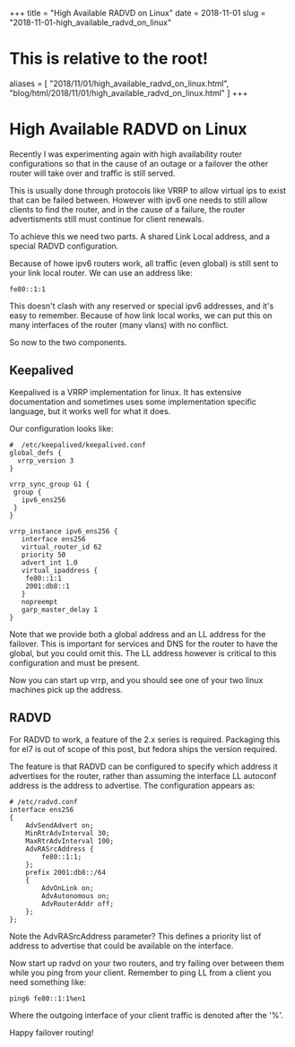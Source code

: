 +++
title = "High Available RADVD on Linux"
date = 2018-11-01
slug = "2018-11-01-high_available_radvd_on_linux"
# This is relative to the root!
aliases = [ "2018/11/01/high_available_radvd_on_linux.html", "blog/html/2018/11/01/high_available_radvd_on_linux.html" ]
+++
# High Available RADVD on Linux

Recently I was experimenting again with high availability router
configurations so that in the cause of an outage or a failover the other
router will take over and traffic is still served.

This is usually done through protocols like VRRP to allow virtual ips to
exist that can be failed between. However with ipv6 one needs to still
allow clients to find the router, and in the cause of a failure, the
router advertisments still must continue for client renewals.

To achieve this we need two parts. A shared Link Local address, and a
special RADVD configuration.

Because of howe ipv6 routers work, all traffic (even global) is still
sent to your link local router. We can use an address like:

    fe80::1:1

This doesn\'t clash with any reserved or special ipv6 addresses, and
it\'s easy to remember. Because of how link local works, we can put this
on many interfaces of the router (many vlans) with no conflict.

So now to the two components.

## Keepalived

Keepalived is a VRRP implementation for linux. It has extensive
documentation and sometimes uses some implementation specific language,
but it works well for what it does.

Our configuration looks like:

    #  /etc/keepalived/keepalived.conf
    global_defs {
      vrrp_version 3
    }

    vrrp_sync_group G1 {
     group {
       ipv6_ens256
     }
    }

    vrrp_instance ipv6_ens256 {
       interface ens256
       virtual_router_id 62
       priority 50
       advert_int 1.0
       virtual_ipaddress {
        fe80::1:1
        2001:db8::1
       }
       nopreempt
       garp_master_delay 1
    }

Note that we provide both a global address and an LL address for the
failover. This is important for services and DNS for the router to have
the global, but you could omit this. The LL address however is critical
to this configuration and must be present.

Now you can start up vrrp, and you should see one of your two linux
machines pick up the address.

## RADVD

For RADVD to work, a feature of the 2.x series is required. Packaging
this for el7 is out of scope of this post, but fedora ships the version
required.

The feature is that RADVD can be configured to specify which address it
advertises for the router, rather than assuming the interface LL
autoconf address is the address to advertise. The configuration appears
as:

    # /etc/radvd.conf
    interface ens256
    {
        AdvSendAdvert on;
        MinRtrAdvInterval 30;
        MaxRtrAdvInterval 100;
        AdvRASrcAddress {
            fe80::1:1;
        };
        prefix 2001:db8::/64
        {
            AdvOnLink on;
            AdvAutonomous on;
            AdvRouterAddr off;
        };
    };

Note the AdvRASrcAddress parameter? This defines a priority list of
address to advertise that could be available on the interface.

Now start up radvd on your two routers, and try failing over between
them while you ping from your client. Remember to ping LL from a client
you need something like:

    ping6 fe80::1:1%en1

Where the outgoing interface of your client traffic is denoted after the
\'%\'.

Happy failover routing!

